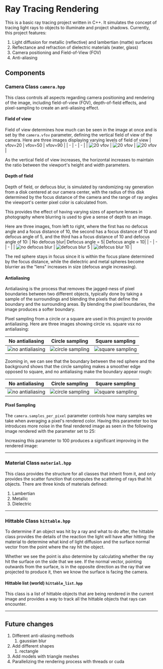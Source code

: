 # Ray Tracing Rendering

This is a basic ray tracing project written in C++. It simulates the concept of tracing light rays to objects to illuminate and project shadows. Currently, this project features:

1. Light diffusion for metallic (reflective) and lambertian (matte) surfaces
2. Reflectance and refraction of dielectric materials (water, glass)
3. Camera positioning and Field-of-View (FOV)
4. Anti-aliasing

## Components

### Camera Class `camera.hpp`

This class controls all aspects regarding camera positioning and rendering of the image, including field-of-view (FOV), depth-of-field effects, and pixel-sampling to create an anti-aliasing effect.

#### Field of view

Field of view determines how much can be seen in the image at once and is set by the `camera.vfov` parameter, defining the vertical field of view of the camera. Here are three images displaying varying levels of field of view
| vfov=20 | vfov=50 | vfov=90 |
| - | - | - |
| ![20 vfov](images/three_spheres4.png) | ![20 vfov](images/three_spheres4_50vfov.png) | ![20 vfov](images/three_spheres4_90vfov.png) |

As the vertical field of view increases, the horizontal increases to maintain the ratio between the viewport's height and width parameters.

#### Depth of field

Depth of field, or defocus blur, is simulated by randomizing ray generation from a disk centered at our camera center, with the radius of this disk determined by the focus distance of the camera and the range of ray angles the viewport's center pixel color is calculated from.

This provides the effect of having varying sizes of aperture lenses in photography where blurring is used to give a sense of depth to an image.

Here are three images, from left to right, where the first has no defocus angle and a focus distance of 10, the second has a focus distance of 10 and defocus angle of 5, and the third has a focus distance of 10 and defocus angle of 10:
| No defocus blur| Defocus angle = 5| Defocus angle = 10|
| - | - | - |
| ![no defocus blur](images/three_spheres3.png) | ![defocus blur 5](images/three_spheres_5angle.png) | ![defocus blur 10](images/three_spheres_10angle.png) |

The red sphere stays in focus since it is within the focus plane determined by the focus distance, while the dielectric and metal spheres become blurrier as the "lens" increases in size (defocus angle increasing).

<!-- <p float="left">
   <img src="images/three_spheres3.png" width="33%" /> 
   <img src="images/three_spheres_5angle.png" width="33%" /> 
   <img src="images/three_spheres_10angle.png" width="33%" /> 
</p> -->

#### Antialiasing

Antialiasing is the process that removes the jagged-ness of pixel boundaries between two different objects, typically done by taking a sample of the surroundings and blending the pixels that define the boundary and the surrounding areas. By blending the pixel boundaries, the image produces a softer boundary.

Pixel sampling from a circle or a square are used in this project to provide antialiasing. Here are three images showing circle vs. square vsx no antialiasing:

| No antialiasing | Circle sampling | Square sampling |
| - | - | - |
| ![no antialiasing](images/three_spheres4_noantialiasing.png) | ![circle sampling](images/three_spheres4_circle.png) | ![square sampling](images/three_spheres4_square.png) |

Zooming in, we can see that the boundary between the red sphere and the background shows that the circle sampling makes a smoother edge opposed to square, and no antialiasing make the boundary appear rough:

| No antialiasing | Circle sampling | Square sampling |
| - | - | - |
| ![no antialiasing](images/antialiasing_none.png) | ![circle sampling](images/antialiasing_circle.png) | ![square sampling](images/antialiasing_square.png) |

#### Pixel Sampling

The `camera.samples_per_pixel` parameter controls how many samples we take when averaging a pixel's rendered color. Having this parameter too low introduces more noise in the final rendered image as seen in the following image rendered with the parameter set to 25:

Increasing this parameter to 100 produces a significant improving in the rendered image:


---

### Material Class `material.hpp`

This class provides the structure for all classes that inherit from it, and only provides the scatter function that computes the scattering of rays that hit objects. There are three kinds of materials defined:

1. Lambertian
2. Metallic
3. Dielectric

---

### Hittable Class `hittable.hpp`

To determine if an object was hit by a ray and what to do after, the hittable class provides the details of the reaction the light will have after hitting: the material to determine what kind of light diffusion and the surface normal vector from the point where the ray hit the object.

Whether we see the point is also determine by calculating whether the ray hit the surface on the side that we see. If the normal vector, pointing outwards from the surface, is in the opposite direction as the ray that we projected to produce it, then we know the surface is facing the camera.

#### Hittable list (world) `hittable_list.hpp`

This class is a list of hittable objects that are being rendered in the current image and provides a way to track all the hittable objects that rays can encounter.

---

## Future changes

1. Different anti-aliasing methods
   1. gaussian blur
2. Add different shapes
   1. rectangle
3. Add models with triangle meshes
4. Parallelizing the rendering process with threads or cuda

